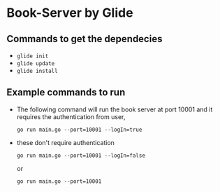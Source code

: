 # Book-Server by Glide

## Commands to get the dependecies

- `glide init`
- `glide update`
- `glide install`
  
## Example commands to run

- The following command will run the book server at port 10001 and it requires the authentication from user,

  `go run main.go --port=10001 --logIn=true`

- these don't require authentication

  `go run main.go --port=10001 --logIn=false`

  or
  
  `go run main.go --port=10001`
